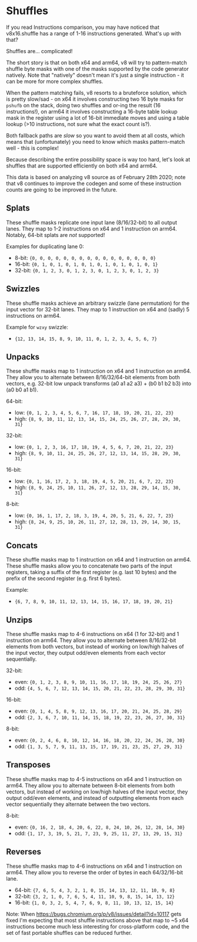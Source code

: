 # Shuffles

If you read Instructions comparison, you may have noticed that v8x16.shuffle has a range of 1-16 instructions generated. What's up with that?

Shuffles are... complicated!

The short story is that on both x64 and arm64, v8 will try to pattern-match shuffle byte masks with one of the masks supported by the code generator natively. Note that "natively" doesn't mean it's just a single instruction - it can be more for more complex shuffles.

When the pattern matching fails, v8 resorts to a bruteforce solution, which is pretty slow/sad - on x64 it involves constructing two 16 byte masks for `pshufb` on the stack, doing two shuffles and or-ing the result (16 instructions!), on arm64 it involves constructing a 16-byte table lookup mask in the register using a lot of 16-bit immediate moves and using a table lookup (>10 instructions, not sure what the exact count is?).

Both fallback paths are *slow* so you want to avoid them at all costs, which means that (unfortunately) you need to know which masks pattern-match well - this is complex!

Because describing the entire possibility space is way too hard, let's look at shuffles that are supported efficiently on both x64 and arm64.

This data is based on analyzing v8 source as of February 28th 2020; note that v8 continues to improve the codegen and some of these instruction counts are going to be improved in the future.

## Splats

These shuffle masks replicate one input lane (8/16/32-bit) to all output lanes. They map to 1-2 instructions on x64 and 1 instruction on arm64.
Notably, 64-bit splats are *not* supported!

Examples for duplicating lane 0:

- 8-bit: `{0, 0, 0, 0, 0, 0, 0, 0, 0, 0, 0, 0, 0, 0, 0, 0}`
- 16-bit: `{0, 1, 0, 1, 0, 1, 0, 1, 0, 1, 0, 1, 0, 1, 0, 1}`
- 32-bit: `{0, 1, 2, 3, 0, 1, 2, 3, 0, 1, 2, 3, 0, 1, 2, 3}`

## Swizzles

These shuffle masks achieve an arbitrary swizzle (lane permutation) for the input vector for 32-bit lanes. They map to 1 instruction on x64 and (sadly) 5 instructions on arm64.

Example for `wzxy` swizzle:

- `{12, 13, 14, 15, 8, 9, 10, 11, 0, 1, 2, 3, 4, 5, 6, 7}`

## Unpacks

These shuffle masks map to 1 instruction on x64 and 1 instruction on arm64.
They allow you to alternate between 8/16/32/64-bit elements from both vectors, e.g. 32-bit low unpack transforms (a0 a1 a2 a3) + (b0 b1 b2 b3) into (a0 b0 a1 b1).

64-bit:
- low: `{0, 1, 2, 3, 4, 5, 6, 7, 16, 17, 18, 19, 20, 21, 22, 23}`
- high: `{8, 9, 10, 11, 12, 13, 14, 15, 24, 25, 26, 27, 28, 29, 30, 31}`
 
32-bit:
- low: `{0, 1, 2, 3, 16, 17, 18, 19, 4, 5, 6, 7, 20, 21, 22, 23}`
- high: `{8, 9, 10, 11, 24, 25, 26, 27, 12, 13, 14, 15, 28, 29, 30, 31}`
   
16-bit:
- low: `{0, 1, 16, 17, 2, 3, 18, 19, 4, 5, 20, 21, 6, 7, 22, 23}`
- high: `{8, 9, 24, 25, 10, 11, 26, 27, 12, 13, 28, 29, 14, 15, 30, 31}`

8-bit:
- low: `{0, 16, 1, 17, 2, 18, 3, 19, 4, 20, 5, 21, 6, 22, 7, 23}`
- high: `{8, 24, 9, 25, 10, 26, 11, 27, 12, 28, 13, 29, 14, 30, 15, 31}`


## Concats

These shuffle masks map to 1 instruction on x64 and 1 instruction on arm64.
These shuffle masks allow you to concatenate two parts of the input registers, taking a suffix of the first register (e.g. last 10 bytes) and the prefix of the second register (e.g. first 6 bytes).

Example:

- `{6, 7, 8, 9, 10, 11, 12, 13, 14, 15, 16, 17, 18, 19, 20, 21}`

## Unzips

These shuffle masks map to 4-6 instructions on x64 (1 for 32-bit) and 1 instruction on arm64.
They allow you to alternate between 8/16/32-bit elements from both vectors, but instead of working on low/high halves of the input vector, they output odd/even elements from each vector sequentially.

32-bit:
- even: `{0, 1, 2, 3, 8, 9, 10, 11, 16, 17, 18, 19, 24, 25, 26, 27}`
- odd: `{4, 5, 6, 7, 12, 13, 14, 15, 20, 21, 22, 23, 28, 29, 30, 31}`

16-bit:
- even: `{0, 1, 4, 5, 8, 9, 12, 13, 16, 17, 20, 21, 24, 25, 28, 29}`
- odd: `{2, 3, 6, 7, 10, 11, 14, 15, 18, 19, 22, 23, 26, 27, 30, 31}`

8-bit:
- even: `{0, 2, 4, 6, 8, 10, 12, 14, 16, 18, 20, 22, 24, 26, 28, 30}`
- odd: `{1, 3, 5, 7, 9, 11, 13, 15, 17, 19, 21, 23, 25, 27, 29, 31}`

## Transposes

These shuffle masks map to 4-5 instructions on x64 and 1 instruction on arm64.
They allow you to alternate between 8-bit elements from both vectors, but instead of working on low/high halves of the input vector, they output odd/even elements, and instead of outputting elements from each vector sequentially they alternate between the two vectors.

8-bit:
- even: `{0, 16, 2, 18, 4, 20, 6, 22, 8, 24, 10, 26, 12, 28, 14, 30}`
- odd: `{1, 17, 3, 19, 5, 21, 7, 23, 9, 25, 11, 27, 13, 29, 15, 31}`

## Reverses

These shuffle masks map to 4-6 instructions on x64 and 1 instruction on arm64.
They allow you to reverse the order of bytes in each 64/32/16-bit lane.

- 64-bit: `{7, 6, 5, 4, 3, 2, 1, 0, 15, 14, 13, 12, 11, 10, 9, 8}`
- 32-bit: `{3, 2, 1, 0, 7, 6, 5, 4, 11, 10, 9, 8, 15, 14, 13, 12}`
- 16-bit: `{1, 0, 3, 2, 5, 4, 7, 6, 9, 8, 11, 10, 13, 12, 15, 14}`

Note: When https://bugs.chromium.org/p/v8/issues/detail?id=10117 gets fixed I'm expecting that most shuffle instructions above that map to ~5 x64 instructions become much less interesting for cross-platform code, and the set of fast portable shuffles can be reduced further.
